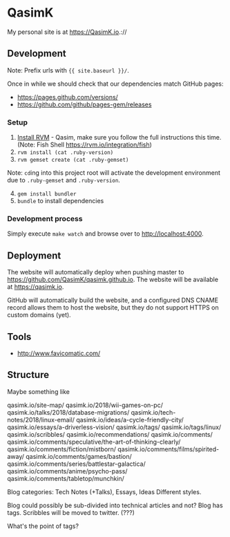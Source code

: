 # QasimK

My personal site is at <https://QasimK.io>.://

## Development

Note: Prefix urls with `{{ site.baseurl }}/`.

Once in while we should check that our dependencies match GitHub pages:
* https://pages.github.com/versions/
* https://github.com/github/pages-gem/releases

### Setup

1. [Install RVM](https://rvm.io/rvm/install) - Qasim, make sure you follow the full instructions this time. (Note: Fish Shell https://rvm.io/integration/fish)
2. `rvm install (cat .ruby-version)`
3. `rvm gemset create (cat .ruby-gemset)`

Note: `cd`ing into this project root will activate the development environment
due to `.ruby-gemset` and `.ruby-version`.

4. `gem install bundler`
5. `bundle` to install dependencies

### Development process

Simply execute `make watch` and browse over to <http://localhost:4000>.

## Deployment

The website will automatically deploy when pushing master to
<https://github.com/QasimK/qasimk.github.io>. The website will be available
at <https://qasimk.io>.

GitHub will automatically build the website, and a configured DNS CNAME record
allows them to host the website, but they do not support HTTPS on custom domains
(yet).

## Tools

* <http://www.favicomatic.com/>

## Structure

Maybe something like

qasimk.io/site-map/
qasimk.io/2018/wii-games-on-pc/
qasimk.io/talks/2018/database-migrations/
qasimk.io/tech-notes/2018/linux-email/
qasimk.io/ideas/a-cycle-friendly-city/
qasimk.io/essays/a-driverless-vision/
qasimk.io/tags/
qasimk.io/tags/linux/
qasimk.io/scribbles/
qasimk.io/recommendations/
qasimk.io/comments/
qasimk.io/comments/speculative/the-art-of-thinking-clearly/
qasimk.io/comments/fiction/mistborn/
qasimk.io/comments/films/spirited-away/
qasimk.io/comments/games/bastion/
qasimk.io/comments/series/battlestar-galactica/
qasimk.io/comments/anime/psycho-pass/
qasimk.io/comments/tabletop/munchkin/

Blog categories: Tech Notes (+Talks), Essays, Ideas
Different styles.

Blog could possibly be sub-divided into technical articles and not?
Blog has tags.
Scribbles will be moved to twitter. (???)

What's the point of tags?
